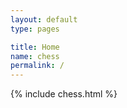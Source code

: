 ```yaml
---
layout: default
type: pages

title: Home
name: chess
permalink: /
---
```


{% include chess.html %}

